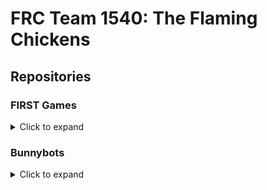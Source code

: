 # FRC Team 1540: The Flaming Chickens

## Repositories

### FIRST Games


<details>
<summary>Click to expand</summary>
<br>

|Game                    |Repository|
|------------------------|----------|
|2022: Rapid React       |[![toothless][card:frc2022]][repo:frc2022]
|2020: Infinite Recharge |[![ares-luna-2020][card:frc2020]][repo:frc2020]
|2019: Deep Space        |[![phineas-ferb-2019][card:frc2019]][repo:frc2019]
|2018: Power Up          |[![pandora-titan-2018][card:frc2018]][repo:frc2018]
|2017: Steamworks        |[![hensolo-chewbawka-2017][card:frc2017]][repo:frc2017]
|2016: Strongold         |[![zuko-azula-2016][card:frc2016]][repo:frc2016]
|2015: Recycle Rush      |[![quasar-helios-2015][card:frc2017]][repo:frc2015]
|2014: Aerial Assist     |[![gemini-apollo-2014][card:frc2014]][repo:frc2014]

</details>

### Bunnybots

<details>
<summary>Click to expand</summary>
<br>

|Game                |Repositories|
|--------------------|------------|
|2021: Splash 'n Dash|[![Yoink][card:bunnybots-yoink-2021]][repo:bunnybots-yoink-2021] <br>[![Candice-Cornchip][card:bunnybots-cornchip-2021]][repo:bunnybots-cornchip-2021]
|2019: Knockout      |[![Liam][card:bunnybots-liam-2019]][repo:bunnybots-liam-2019] <br>[![Chonk][card:bunnybots-chonk-2019]][repo:bunnybots-chonk-2019]
|2018: Box ‘Em Up    |[![Manhattan][card:bunnybots-manhattan-2018]][repo:bunnybots-manhattan-2018]<br>[![Big Dipper][card:bunnybots-bigdipper-2018]][repo:bunnybots-bigdipper-2018]<br>[![Garbo][card:bunnybots-garbo-2018]][repo:bunnybots-garbo-2018]
|2017: Hide and Seek |[![Chalupa][card:bunnybots-chalupa-2017]][repo:bunnybots-chalupa-2017]<br>[![Kingbass][card:bunnybots-kingbass-2017]][repo:bunnybots-kingbass-2017]
|2016: Round-a-BOUT  |[![Chip][card:bunnybots-chip-2016]][repo:bunnybots-chip-2016]<br>[![Jaeger][card:bunnybots-jaeger-2016]][repo:bunnybots-jaeger-2016]
|2015: Danger Zone   |[![Valkyrie][card:bunnybots-valkyrie-2015]][repo:bunnybots-valkyrie-2015]
</details>

[card:frc2022]:https://github-readme-stats.vercel.app/api/pin?username=flamingchickens1540&title_color=ffffff&icon_color=aaaaaa&text_color=eeeeee&bg_color=000000&repo=toothless
[card:frc2020]:https://github-readme-stats.vercel.app/api/pin?username=flamingchickens1540&title_color=ffffff&icon_color=aaaaaa&text_color=eeeeee&bg_color=000000&repo=ares-luna-2020
[card:frc2019]:https://github-readme-stats.vercel.app/api/pin?username=flamingchickens1540&title_color=ffffff&icon_color=aaaaaa&text_color=eeeeee&bg_color=000000&repo=phineas-ferb-2019
[card:frc2018]:https://github-readme-stats.vercel.app/api/pin?username=flamingchickens1540&title_color=ffffff&icon_color=aaaaaa&text_color=eeeeee&bg_color=000000&repo=pandora-titan-2018
[card:frc2017]:https://github-readme-stats.vercel.app/api/pin?username=flamingchickens1540&title_color=ffffff&icon_color=aaaaaa&text_color=eeeeee&bg_color=000000&repo=hensolo-chewbawka-2017
[card:frc2016]:https://github-readme-stats.vercel.app/api/pin?username=flamingchickens1540&title_color=ffffff&icon_color=aaaaaa&text_color=eeeeee&bg_color=000000&repo=zuko-azula-2016
[card:frc2015]:https://github-readme-stats.vercel.app/api/pin?username=flamingchickens1540&title_color=ffffff&icon_color=aaaaaa&text_color=eeeeee&bg_color=000000&repo=quasar-helios-2015
[card:frc2014]:https://github-readme-stats.vercel.app/api/pin?username=flamingchickens1540&title_color=ffffff&icon_color=aaaaaa&text_color=eeeeee&bg_color=000000&repo=gemini-apollo-2014

[repo:frc2022]:https://github.com/flamingchickens1540/toothless
[repo:frc2020]:https://github.com/flamingchickens1540/ares-luna-2020
[repo:frc2019]:https://github.com/flamingchickens1540/phineas-ferb-2019
[repo:frc2018]:https://github.com/flamingchickens1540/pandora-titan-2018
[repo:frc2017]:https://github.com/flamingchickens1540/hensolo-chewbawka-2017
[repo:frc2016]:https://github.com/flamingchickens1540/zuko-azula-2016
[repo:frc2015]:https://github.com/flamingchickens1540/quasar-helios-2015
[repo:frc2014]:https://github.com/flamingchickens1540/gemini-apollo-2014

[card:bunnybots-yoink-2021]:https://github-readme-stats.vercel.app/api/pin?username=flamingchickens1540&title_color=ffffff&icon_color=aaaaaa&text_color=eeeeee&bg_color=000000&repo=bunnybots-yoink-2021
[card:bunnybots-cornchip-2021]:https://github-readme-stats.vercel.app/api/pin?username=flamingchickens1540&title_color=ffffff&icon_color=aaaaaa&text_color=eeeeee&bg_color=000000&repo=bunnybots-cornchip-2021
[card:bunnybots-liam-2019]:https://github-readme-stats.vercel.app/api/pin?username=flamingchickens1540&title_color=ffffff&icon_color=aaaaaa&text_color=eeeeee&bg_color=000000&repo=bunnybots-liam-2019
[card:bunnybots-chonk-2019]:https://github-readme-stats.vercel.app/api/pin?username=flamingchickens1540&title_color=ffffff&icon_color=aaaaaa&text_color=eeeeee&bg_color=000000&repo=bunnybots-chonk-2019
[card:bunnybots-manhattan-2018]:https://github-readme-stats.vercel.app/api/pin?username=flamingchickens1540&title_color=ffffff&icon_color=aaaaaa&text_color=eeeeee&bg_color=000000&repo=bunnybots-manhattan-2018
[card:bunnybots-bigdipper-2018]:https://github-readme-stats.vercel.app/api/pin?username=flamingchickens1540&title_color=ffffff&icon_color=aaaaaa&text_color=eeeeee&bg_color=000000&repo=bunnybots-bigdipper-2018
[card:bunnybots-garbo-2018]:https://github-readme-stats.vercel.app/api/pin?username=flamingchickens1540&title_color=ffffff&icon_color=aaaaaa&text_color=eeeeee&bg_color=000000&repo=bunnybots-garbo-2018
[card:bunnybots-chalupa-2017]:https://github-readme-stats.vercel.app/api/pin?username=flamingchickens1540&title_color=ffffff&icon_color=aaaaaa&text_color=eeeeee&bg_color=000000&repo=bunnybots-chalupa-2017
[card:bunnybots-kingbass-2017]:https://github-readme-stats.vercel.app/api/pin?username=flamingchickens1540&title_color=ffffff&icon_color=aaaaaa&text_color=eeeeee&bg_color=000000&repo=bunnybots-kingbass-2017
[card:bunnybots-chip-2016]:https://github-readme-stats.vercel.app/api/pin?username=flamingchickens1540&title_color=ffffff&icon_color=aaaaaa&text_color=eeeeee&bg_color=000000&repo=bunnybots-chip-2016
[card:bunnybots-jaeger-2016]:https://github-readme-stats.vercel.app/api/pin?username=flamingchickens1540&title_color=ffffff&icon_color=aaaaaa&text_color=eeeeee&bg_color=000000&repo=bunnybots-jaeger-2016
[card:bunnybots-valkyrie-2015]:https://github-readme-stats.vercel.app/api/pin?username=flamingchickens1540&title_color=ffffff&icon_color=aaaaaa&text_color=eeeeee&bg_color=000000&repo=bunnybots-valkyrie-2015

[repo:bunnybots-yoink-2021]:https://github.com/flamingchickens1540/bunnybots-yoink-2021
[repo:bunnybots-cornchip-2021]:https://github.com/flamingchickens1540/bunnybots-cornchip-2021
[repo:bunnybots-liam-2019]:https://github.com/flamingchickens1540/bunnybots-liam-2019
[repo:bunnybots-chonk-2019]:https://github.com/flamingchickens1540/bunnybots-chonk-2019
[repo:bunnybots-manhattan-2018]:https://github.com/flamingchickens1540/bunnybots-manhattan-2018
[repo:bunnybots-bigdipper-2018]:https://github.com/flamingchickens1540/bunnybots-bigdipper-2018
[repo:bunnybots-garbo-2018]:https://github.com/flamingchickens1540/bunnybots-garbo-2018
[repo:bunnybots-chalupa-2017]:https://github.com/flamingchickens1540/bunnybots-chalupa-2017
[repo:bunnybots-kingbass-2017]:https://github.com/flamingchickens1540/bunnybots-kingbass-2017
[repo:bunnybots-chip-2016]:https://github.com/flamingchickens1540/bunnybots-chip-2016
[repo:bunnybots-jaeger-2016]:https://github.com/flamingchickens1540/bunnybots-jaeger-2016
[repo:bunnybots-valkyrie-2015]:https://github.com/flamingchickens1540/bunnybots-valkyrie-2015